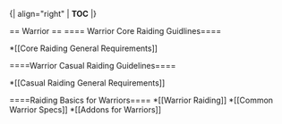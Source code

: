 {| align="right"
  | __TOC__
  |}



== Warrior ==
==== Warrior Core Raiding Guidlines====

*[[Core Raiding General Requirements]]


====Warrior Casual Raiding Guidelines====

*[[Casual Raiding General Requirements]]


====Raiding Basics for Warriors====
*[[Warrior Raiding]]
*[[Common Warrior Specs]]
*[[Addons for Warriors]]